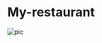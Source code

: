 # My-restaurant
![pic](https://miro.com/welcomeonboard/ZjVzWmlvTlpReHhKdHZjRk12Uzhsb3hqdHB2NFBZNTRWeXhLM0hxV0NMaldjSWpXc21KMXN2eHVGc0hrWGZIM3wzNDU4NzY0NTU1MTcyNDY5ODE4fDI=?share_link_id=394459089959)

